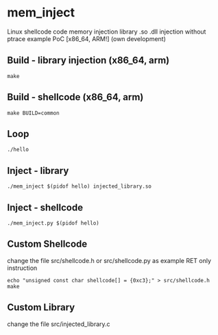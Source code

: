 # mem_inject
Linux shellcode code memory injection library .so .dll injection without ptrace example PoC [x86_64, ARM!] (own development)



## Build - library injection (x86_64, arm)
`
make
`

## Build - shellcode (x86_64, arm)
`
make BUILD=common
`

## Loop
`
./hello
`

## Inject - library
`
./mem_inject $(pidof hello) injected_library.so
`

## Inject - shellcode
`
./mem_inject.py $(pidof hello)
`

## Custom Shellcode
change the file src/shellcode.h or src/shellcode.py as example RET only instruction

```
echo "unsigned const char shellcode[] = {0xc3};" > src/shellcode.h
make
```

## Custom Library
change the file src/injected_library.c
